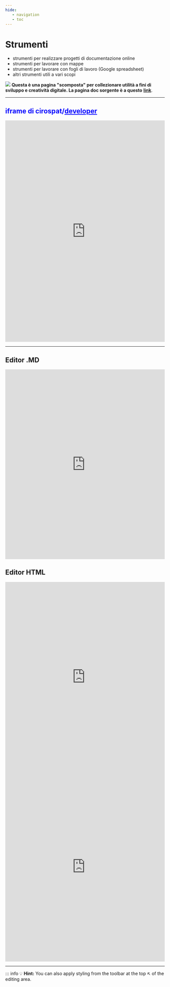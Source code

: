 ```yaml
---
hide:
   - navigation
   - toc
---
```


# Strumenti 
- strumenti per realizzare progetti di documentazione online 
- strumenti per lavorare con mappe
- strumenti per lavorare con fogli di lavoro (Google spreadsheet)
- altri strumenti utili a vari scopi

![](https://raw.githubusercontent.com/cirospat/newproject/master/docs/img/sviluppo.png) **Questa è una pagina "scomposta" per collezionare utilità a fini di sviluppo e creatività digitale. La pagina doc sorgente è a questo** [**link**](https://docs.google.com/document/d/1UBNgDirj7I4cCSZSSLqbygu3U4SM8IoeW0M22HcOBPI).

---

<h2><span style="color: #0000ff;">iframe di cirospat/<a href="https://cirospat.readthedocs.io/it/latest/developer.html" target="_blank" rel="noopener" style="color: #0000ff;"><strong>developer</strong></a></span></h2> 
<iframe width="100%" height="700px" frameBorder="0" src="https://cirospat.readthedocs.io/it/latest/developer.html"></iframe>

---

## Editor .MD
<iframe width="100%" height="600px" frameBorder="0" src="https://hackmd.io/PBnbzEiKSTicBWTdzUACCw?both"></iframe>


## Editor HTML
<iframe width="100%" height="600px" frameBorder="0" src="https://htmleditor.tools/"></iframe>
<iframe width="100%" height="600px" frameBorder="0" src="https://html5-editor.net/"></iframe>

---

::: info
:bulb: **Hint:** You can also apply styling from the toolbar at the top :arrow_upper_left: of the editing area.


